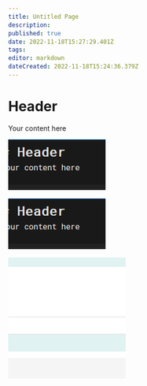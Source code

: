 ```yaml
---
title: Untitled Page
description: 
published: true
date: 2022-11-18T15:27:29.401Z
tags: 
editor: markdown
dateCreated: 2022-11-18T15:24:36.379Z
---
```


# Header
Your content here

![mygrafix.png](/screenshots/mygrafix.png)


![mygrafix.png](/screenshots/mygrafix.png)

![grafik.png](/screenshots/grafik.png)
